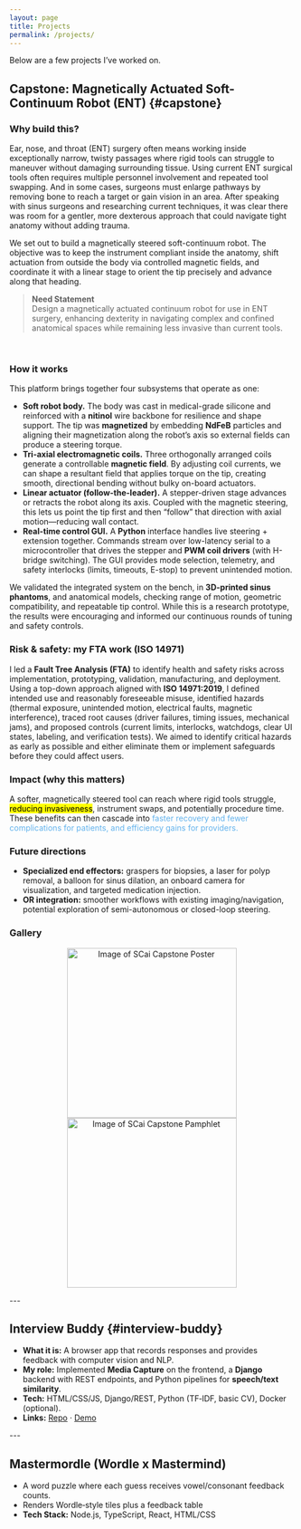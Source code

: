 ```yaml
---
layout: page
title: Projects
permalink: /projects/
---
```


Below are a few projects I’ve worked on.

## Capstone: Magnetically Actuated Soft-Continuum Robot (ENT) {#capstone}
### Why build this?
Ear, nose, and throat (ENT) surgery often means working inside exceptionally narrow, twisty passages where rigid tools can struggle to maneuver without damaging surrounding tissue. Using current ENT surgical tools often requires multiple personnel involvement and repeated tool swapping. And in some cases, surgeons must enlarge pathways by removing bone to reach a target or gain vision in an area. After speaking with sinus surgeons and researching current techniques, it was clear there was room for a gentler, more dexterous approach that could navigate tight anatomy without adding trauma.

We set out to build a magnetically steered soft-continuum robot. The objective was to keep the instrument compliant inside the anatomy, shift actuation from outside the body via controlled magnetic fields, and coordinate it with a linear stage to orient the tip precisely and advance along that heading.

> **Need Statement**  
> Design a magnetically actuated continuum robot for use in ENT surgery, enhancing dexterity in navigating complex and confined anatomical spaces while remaining less invasive than current tools.
<br>

### How it works
This platform brings together four subsystems that operate as one:
- **Soft robot body.** The body was cast in medical-grade silicone and reinforced with a **nitinol** wire backbone for resilience and shape support. The tip was **magnetized** by embedding **NdFeB** particles and aligning their magnetization along the robot’s axis so external fields can produce a steering torque.
- **Tri-axial electromagnetic coils.** Three orthogonally arranged coils generate a controllable **magnetic field**. By adjusting coil currents, we can shape a resultant field that applies torque on the tip, creating smooth, directional bending without bulky on-board actuators.
- **Linear actuator (follow-the-leader).** A stepper-driven stage advances or retracts the robot along its axis. Coupled with the magnetic steering, this lets us point the tip first and then “follow” that direction with axial motion—reducing wall contact.
- **Real-time control GUI.** A **Python** interface handles live steering + extension together. Commands stream over low-latency serial to a microcontroller that drives the stepper and **PWM coil drivers** (with H-bridge switching). The GUI provides mode selection, telemetry, and safety interlocks (limits, timeouts, E-stop) to prevent unintended motion.

We validated the integrated system on the bench, in **3D-printed sinus phantoms**, and anatomical models, checking range of motion, geometric compatibility, and repeatable tip control. While this is a research prototype, the results were encouraging and informed our continuous rounds of tuning and safety controls.

### Risk & safety: my FTA work (ISO 14971)
I led a **Fault Tree Analysis (FTA)** to identify health and safety risks across implementation, prototyping, validation, manufacturing, and deployment. Using a top-down approach aligned with **ISO 14971:2019**, I defined intended use and reasonably foreseeable misuse, identified hazards (thermal exposure, unintended motion, electrical faults, magnetic interference), traced root causes (driver failures, timing issues, mechanical jams), and proposed controls (current limits, interlocks, watchdogs, clear UI states, labeling, and verification tests). We aimed to identify critical hazards as early as possible and either eliminate them or implement safeguards before they could affect users.

### Impact (why this matters)
A softer, magnetically steered tool can reach where rigid tools struggle, <mark>reducing invasiveness</mark>, instrument swaps, and potentially procedure time. These benefits can then cascade into <span style="color:#63b3ed">faster recovery<span> and fewer complications for patients, and efficiency gains for providers.

### Future directions
- **Specialized end effectors:** graspers for biopsies, a laser for polyp removal, a balloon for sinus dilation, an onboard camera for visualization, and targeted medication injection.  
- **OR integration:** smoother workflows with existing imaging/navigation, potential exploration of semi-autonomous or closed-loop steering.

### Gallery
<p align="center">
  <img src="/assets/img/capstoneposter.jpg" alt="Image of SCai Capstone Poster" width="300"/>
  <img src="/assets/img/capstonepamphlet.jpg" alt="Image of SCai Capstone Pamphlet" width="300"/>
</p>

--- <br>

## Interview Buddy {#interview-buddy}
- **What it is:** A browser app that records responses and provides feedback with computer vision and NLP.
- **My role:** Implemented **Media Capture** on the frontend, a **Django** backend with REST endpoints, and Python pipelines for **speech/text similarity**.
- **Tech:** HTML/CSS/JS, Django/REST, Python (TF‑IDF, basic CV), Docker (optional).
- **Links:** [Repo](#) · [Demo](#)

--- <br>

## Mastermordle (Wordle x Mastermind) 
- A word puzzle where each guess receives vowel/consonant feedback counts.
- Renders Wordle‑style tiles plus a feedback table
- **Tech Stack:** Node.js, TypeScript, React, HTML/CSS



